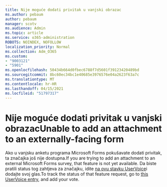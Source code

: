 ```yaml
---
title: Nije moguće dodati privitak u vanjski obrazac
ms.author: pebaum
author: pebaum
manager: scotv
ms.audience: Admin
ms.topic: article
ms.service: o365-administration
ROBOTS: NOINDEX, NOFOLLOW
localization_priority: Normal
ms.collection: Adm_O365
ms.custom:
- "9003121"
- "5901"
ms.openlocfilehash: 50434b664d0fbec6788f7d5601f39123420489bd
ms.sourcegitcommit: 8bc60ec34bc1e40685e3976576e04a2623f63a7c
ms.translationtype: MT
ms.contentlocale: hr-HR
ms.lasthandoff: 04/15/2021
ms.locfileid: "51797317"
---
```

# <a name="unable-to-add-an-attachment-to-an-externally-facing-form"></a><span data-ttu-id="4a7a0-102">Nije moguće dodati privitak u vanjski obrazac</span><span class="sxs-lookup"><span data-stu-id="4a7a0-102">Unable to add an attachment to an externally-facing form</span></span>

<span data-ttu-id="4a7a0-103">Ako u vanjsku anketu programa Microsoft Forms pokušavate dodati privitak, ta značajka još nije dostupna.</span><span class="sxs-lookup"><span data-stu-id="4a7a0-103">If you are trying to add an attachment to an external Microsoft Forms survey, that feature is not yet available.</span></span> <span data-ttu-id="4a7a0-104">Da biste pratili status tog zahtjeva za značajku, idite [na ovu stavku UserVoice](https://go.microsoft.com/fwlink/?linkid=2133069)i dodajte svoj glas.</span><span class="sxs-lookup"><span data-stu-id="4a7a0-104">To track the status of that feature request, go to [this UserVoice entry](https://go.microsoft.com/fwlink/?linkid=2133069), and add your vote.</span></span>
